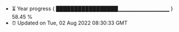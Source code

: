 - ⏳ Year progress { █████████████████▁▁▁▁▁▁▁▁▁▁▁▁▁ } 58.45 %
- ⏰ Updated on Tue, 02 Aug 2022 08:30:33 GMT

